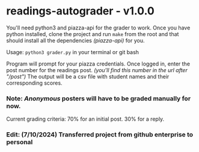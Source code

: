 # readings-autograder - v1.0.0

You'll need python3 and piazza-api for the grader to work. Once you have python installed, clone the project and run
```make``` from the root and that should install all the dependencies *(piazza-api)* for you.

Usage: ```python3 grader.py``` in your terminal or git bash

Program will prompt for your piazza credentials. Once logged in, enter the post number for the readings post. 
*(you'll find this number in the url after "/post")* The output will be a csv file with student names and their corresponding scores.

### Note: _**Anonymous**_ posters will have to be graded manually for now. 

Current grading criteria:
70% for an initial post. 30% for a reply.

### Edit: (7/10/2024) Transferred project from github enterprise to personal
